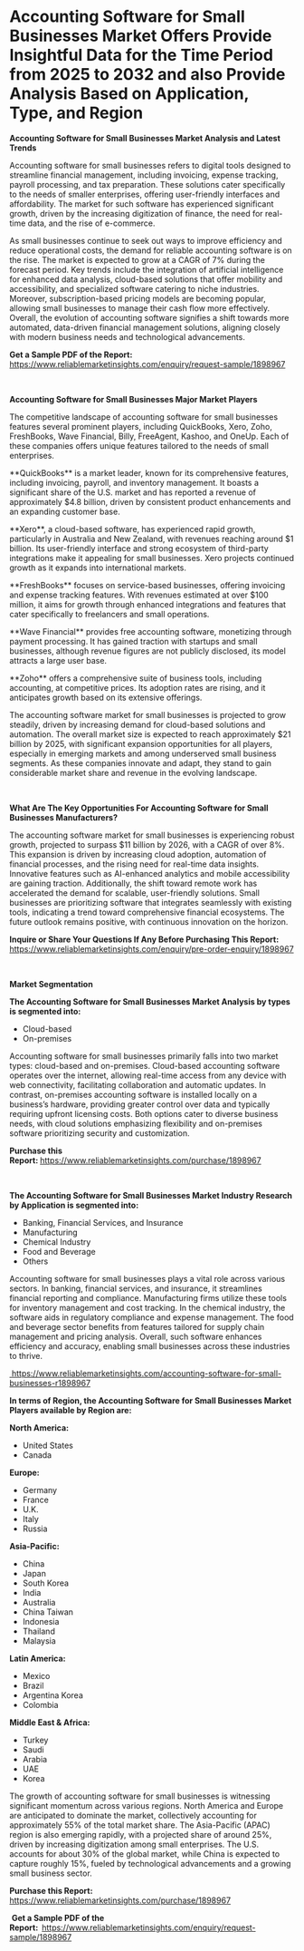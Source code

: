 <p><h1>Accounting Software for Small Businesses Market Offers Provide Insightful Data for the Time Period from 2025 to 2032 and also Provide Analysis Based on Application, Type, and Region</h1></p><p><strong>Accounting Software for Small Businesses Market Analysis and Latest Trends</strong></p>
<p><p>Accounting software for small businesses refers to digital tools designed to streamline financial management, including invoicing, expense tracking, payroll processing, and tax preparation. These solutions cater specifically to the needs of smaller enterprises, offering user-friendly interfaces and affordability. The market for such software has experienced significant growth, driven by the increasing digitization of finance, the need for real-time data, and the rise of e-commerce.</p><p>As small businesses continue to seek out ways to improve efficiency and reduce operational costs, the demand for reliable accounting software is on the rise. The market is expected to grow at a CAGR of 7% during the forecast period. Key trends include the integration of artificial intelligence for enhanced data analysis, cloud-based solutions that offer mobility and accessibility, and specialized software catering to niche industries. Moreover, subscription-based pricing models are becoming popular, allowing small businesses to manage their cash flow more effectively. Overall, the evolution of accounting software signifies a shift towards more automated, data-driven financial management solutions, aligning closely with modern business needs and technological advancements.</p></p>
<p><strong>Get a Sample PDF of the Report:&nbsp;</strong> <a href="https://www.reliablemarketinsights.com/enquiry/request-sample/1898967?utm_campaign=3356&utm_medium=2&utm_source=Github&utm_content=ia&utm_term=19042025&utm_id=accounting-software-for-small-businesses">https://www.reliablemarketinsights.com/enquiry/request-sample/1898967</a></p>
<p>&nbsp;</p>
<p><strong>Accounting Software for Small Businesses Major Market Players</strong></p>
<p><p>The competitive landscape of accounting software for small businesses features several prominent players, including QuickBooks, Xero, Zoho, FreshBooks, Wave Financial, Billy, FreeAgent, Kashoo, and OneUp. Each of these companies offers unique features tailored to the needs of small enterprises.</p><p>**QuickBooks** is a market leader, known for its comprehensive features, including invoicing, payroll, and inventory management. It boasts a significant share of the U.S. market and has reported a revenue of approximately $4.8 billion, driven by consistent product enhancements and an expanding customer base.</p><p>**Xero**, a cloud-based software, has experienced rapid growth, particularly in Australia and New Zealand, with revenues reaching around $1 billion. Its user-friendly interface and strong ecosystem of third-party integrations make it appealing for small businesses. Xero projects continued growth as it expands into international markets.</p><p>**FreshBooks** focuses on service-based businesses, offering invoicing and expense tracking features. With revenues estimated at over $100 million, it aims for growth through enhanced integrations and features that cater specifically to freelancers and small operations.</p><p>**Wave Financial** provides free accounting software, monetizing through payment processing. It has gained traction with startups and small businesses, although revenue figures are not publicly disclosed, its model attracts a large user base.</p><p>**Zoho** offers a comprehensive suite of business tools, including accounting, at competitive prices. Its adoption rates are rising, and it anticipates growth based on its extensive offerings.</p><p>The accounting software market for small businesses is projected to grow steadily, driven by increasing demand for cloud-based solutions and automation. The overall market size is expected to reach approximately $21 billion by 2025, with significant expansion opportunities for all players, especially in emerging markets and among underserved small business segments. As these companies innovate and adapt, they stand to gain considerable market share and revenue in the evolving landscape.</p></p>
<p>&nbsp;</p>
<p><strong>What Are The Key Opportunities For Accounting Software for Small Businesses Manufacturers?</strong></p>
<p><p>The accounting software market for small businesses is experiencing robust growth, projected to surpass $11 billion by 2026, with a CAGR of over 8%. This expansion is driven by increasing cloud adoption, automation of financial processes, and the rising need for real-time data insights. Innovative features such as AI-enhanced analytics and mobile accessibility are gaining traction. Additionally, the shift toward remote work has accelerated the demand for scalable, user-friendly solutions. Small businesses are prioritizing software that integrates seamlessly with existing tools, indicating a trend toward comprehensive financial ecosystems. The future outlook remains positive, with continuous innovation on the horizon.</p></p>
<p><strong>Inquire or Share Your Questions If Any Before Purchasing This Report:</strong> <a href="https://www.reliablemarketinsights.com/enquiry/pre-order-enquiry/1898967?utm_campaign=3356&utm_medium=2&utm_source=Github&utm_content=ia&utm_term=19042025&utm_id=accounting-software-for-small-businesses">https://www.reliablemarketinsights.com/enquiry/pre-order-enquiry/1898967</a></p>
<p>&nbsp;</p>
<p><strong>Market Segmentation</strong></p>
<p><strong>The Accounting Software for Small Businesses Market Analysis by types is segmented into:</strong></p>
<p><ul><li>Cloud-based</li><li>On-premises</li></ul></p>
<p><p>Accounting software for small businesses primarily falls into two market types: cloud-based and on-premises. Cloud-based accounting software operates over the internet, allowing real-time access from any device with web connectivity, facilitating collaboration and automatic updates. In contrast, on-premises accounting software is installed locally on a business’s hardware, providing greater control over data and typically requiring upfront licensing costs. Both options cater to diverse business needs, with cloud solutions emphasizing flexibility and on-premises software prioritizing security and customization.</p></p>
<p><strong>Purchase this Report:&nbsp;</strong><a href="https://www.reliablemarketinsights.com/purchase/1898967?utm_campaign=3356&utm_medium=2&utm_source=Github&utm_content=ia&utm_term=19042025&utm_id=accounting-software-for-small-businesses">https://www.reliablemarketinsights.com/purchase/1898967</a></p>
<p>&nbsp;</p>
<p><strong>The Accounting Software for Small Businesses Market Industry Research by Application is segmented into:</strong></p>
<p><ul><li>Banking, Financial Services, and Insurance</li><li>Manufacturing</li><li>Chemical Industry</li><li>Food and Beverage</li><li>Others</li></ul></p>
<p><p>Accounting software for small businesses plays a vital role across various sectors. In banking, financial services, and insurance, it streamlines financial reporting and compliance. Manufacturing firms utilize these tools for inventory management and cost tracking. In the chemical industry, the software aids in regulatory compliance and expense management. The food and beverage sector benefits from features tailored for supply chain management and pricing analysis. Overall, such software enhances efficiency and accuracy, enabling small businesses across these industries to thrive.</p></p>
<p><a href="https://www.reliablemarketinsights.com/accounting-software-for-small-businesses-r1898967?utm_campaign=3356&utm_medium=2&utm_source=Github&utm_content=ia&utm_term=19042025&utm_id=accounting-software-for-small-businesses">&nbsp;https://www.reliablemarketinsights.com/accounting-software-for-small-businesses-r1898967</a></p>
<p><strong>In terms of Region, the Accounting Software for Small Businesses Market Players available by Region are:</strong></p>
<p>
    <p> <strong> North America: </strong>
        <ul>
            <li>United States</li>
            <li>Canada</li>
        </ul>
        </p> 
    <p> <strong> Europe: </strong>
        <ul>
            <li>Germany</li>
            <li>France</li>
            <li>U.K.</li>
            <li>Italy</li>
            <li>Russia</li>
        </ul>
        </p> 
    <p> <strong> Asia-Pacific: </strong>
        <ul>
            <li>China</li>
            <li>Japan</li>
            <li>South Korea</li>
            <li>India</li>
            <li>Australia</li>
            <li>China Taiwan</li>
            <li>Indonesia</li>
            <li>Thailand</li>
            <li>Malaysia</li>
        </ul>
        </p> 
    <p> <strong> Latin America: </strong>
        <ul>
            <li>Mexico</li>
            <li>Brazil</li>
            <li>Argentina Korea</li>
            <li>Colombia</li>
        </ul>
        </p> 
    <p> <strong> Middle East & Africa: </strong>
        <ul>
            <li>Turkey</li>
            <li>Saudi</li>
            <li>Arabia</li>
            <li>UAE</li>
            <li>Korea</li>
        </ul>
    </p>
    </p>
<p><p>The growth of accounting software for small businesses is witnessing significant momentum across various regions. North America and Europe are anticipated to dominate the market, collectively accounting for approximately 55% of the total market share. The Asia-Pacific (APAC) region is also emerging rapidly, with a projected share of around 25%, driven by increasing digitization among small enterprises. The U.S. accounts for about 30% of the global market, while China is expected to capture roughly 15%, fueled by technological advancements and a growing small business sector.</p></p>
<p><strong>Purchase this Report: </strong><a href="https://www.reliablemarketinsights.com/purchase/1898967?utm_campaign=3356&utm_medium=2&utm_source=Github&utm_content=ia&utm_term=19042025&utm_id=accounting-software-for-small-businesses">https://www.reliablemarketinsights.com/purchase/1898967</a></p>
<p>&nbsp;<strong>Get a Sample PDF of the Report:&nbsp;&nbsp;</strong><a href="https://www.reliablemarketinsights.com/enquiry/request-sample/1898967?utm_campaign=3356&utm_medium=2&utm_source=Github&utm_content=ia&utm_term=19042025&utm_id=accounting-software-for-small-businesses">https://www.reliablemarketinsights.com/enquiry/request-sample/1898967</a></p>
<p><strong></strong></p>
<p><p></p><p></p><p></p></p>
